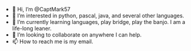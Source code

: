 - 👋 Hi, I’m @CaptMark57
- 👀 I’m interested in python, pascal, java, and several other languages. 
- 🌱 I’m currently learning languages, play bridge, play the banjo. I  am a life-long leaner.
- 💞️ I’m looking to collaborate on anywhere I can help.
- 📫 How to reach me is my email.

<!---
CaptMark57/CaptMark57 is a ✨ special ✨ repository because its `README.md` (this file) appears on your GitHub profile.
You can click the Preview link to take a look at your changes.
--->
